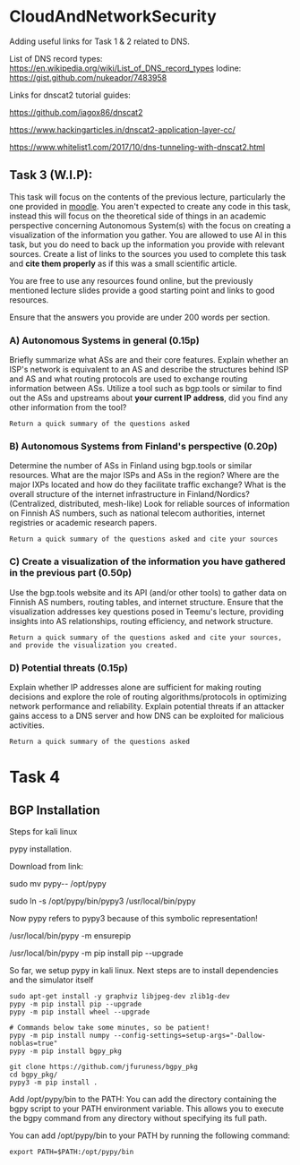 # CloudAndNetworkSecurity



Adding useful links for Task 1 & 2 related to DNS.

List of DNS record types: https://en.wikipedia.org/wiki/List_of_DNS_record_types
Iodine: https://gist.github.com/nukeador/7483958



Links for dnscat2 tutorial guides: 

https://github.com/iagox86/dnscat2

https://www.hackingarticles.in/dnscat2-application-layer-cc/

https://www.whitelist1.com/2017/10/dns-tunneling-with-dnscat2.html

## Task 3 (W.I.P):
This task will focus on the contents of the previous lecture, particularly the one provided in [moodle](https://moodle.oulu.fi/pluginfile.php/2289617/mod_resource/content/1/Luento%207B%20internet.pdf).
You aren't expected to create any code in this task, instead this will focus on the theoretical side of things in an academic perspective concerning Autonomous System(s) with the focus on creating a visualization of the information you gather. You are allowed to use AI in this task, but you do need to back up the information you provide with relevant sources. Create a list of links to the sources you used to complete this task and **cite them properly** as if this was a small scientific article.

You are free to use any resources found online,
but the previously mentioned lecture slides provide a good starting point and links to good resources.

Ensure that the answers you provide are under 200 words per section.

### A) Autonomous Systems in general (0.15p)
Briefly summarize what ASs are and their core features. Explain whether an ISP's network is equivalent to an AS and describe the structures behind ISP and AS and what routing protocols are used to exchange routing information between ASs.
Utilize a tool such as bgp.tools or similar to find out the ASs and upstreams about **your current IP address**, did you find any other information from the tool?

```
Return a quick summary of the questions asked
```

### B) Autonomous Systems from Finland's perspective (0.20p)
Determine the number of ASs in Finland using bgp.tools or similar resources. What are the major ISPs and ASs in the region? Where are the major IXPs located and how do they facilitate traffic exchange? What is the overall structure of the internet infrastructure in Finland/Nordics? (Centralized, distributed, mesh-like)
Look for reliable sources of information on Finnish AS numbers, such as national telecom authorities, internet registries or academic research papers.

```
Return a quick summary of the questions asked and cite your sources
```

### C) Create a visualization of the information you have gathered in the previous part (0.50p)
Use the bgp.tools website and its API (and/or other tools) to gather data on Finnish AS numbers, routing tables, and internet structure. Ensure that the visualization addresses key questions posed in Teemu's lecture, providing insights into AS relationships, routing efficiency, and network structure.

```
Return a quick summary of the questions asked and cite your sources,
and provide the visualization you created.
```

### D) Potential threats (0.15p)
Explain whether IP addresses alone are sufficient for making routing decisions and explore the role of routing algorithms/protocols in optimizing network performance and reliability. Explain potential threats if an attacker gains access to a DNS server and how DNS can be exploited for malicious activities.

```
Return a quick summary of the questions asked
```




# Task 4

## BGP Installation

Steps for kali linux

pypy installation.

Download from link:

sudo mv pypy-<version>-<architecture> /opt/pypy

sudo ln -s /opt/pypy/bin/pypy3 /usr/local/bin/pypy

Now pypy refers to pypy3 because of this symbolic representation!

/usr/local/bin/pypy -m ensurepip

/usr/local/bin/pypy -m pip install pip --upgrade

So far, we setup pypy in kali linux. Next steps are to install dependencies and the simulator itself

```
sudo apt-get install -y graphviz libjpeg-dev zlib1g-dev
pypy -m pip install pip --upgrade
pypy -m pip install wheel --upgrade

# Commands below take some minutes, so be patient!
pypy -m pip install numpy --config-settings=setup-args="-Dallow-noblas=true"
pypy -m pip install bgpy_pkg

git clone https://github.com/jfuruness/bgpy_pkg
cd bgpy_pkg/
pypy3 -m pip install .

```

Add /opt/pypy/bin to the PATH:
You can add the directory containing the bgpy script to your PATH environment variable. This allows you to execute the bgpy command from any directory without specifying its full path.

You can add /opt/pypy/bin to your PATH by running the following command:
```
export PATH=$PATH:/opt/pypy/bin
```
